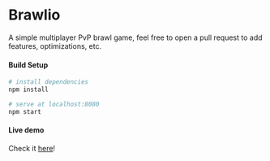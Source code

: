 # Brawlio

A simple multiplayer PvP brawl game, feel free to open a pull request to add features, optimizations, etc.

#### Build Setup

``` bash
# install dependencies
npm install

# serve at localhost:8080
npm start

```

#### Live demo

Check it [here](https://brawlio.herokuapp.com/)!